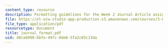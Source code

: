 ```yaml
---
content_type: resource
description: Formatting guidelines for the Week 2 Journal Article assignment.
file: https://ol-ocw-studio-app-production.s3.amazonaws.com/courses/3-014-materials-laboratory-fall-2006/d0ca6990bbfe49fc0de65fa2c65c13da_journal_format.pdf
file_type: application/pdf
resourcetype: Document
title: journal_format.pdf
uid: d0ca6990-bbfe-49fc-0de6-5fa2c65c13da
---
```

